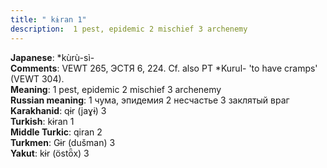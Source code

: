 ```yaml
---
title: " kɨran 1"
description:  1 pest, epidemic 2 mischief 3 archenemy
---
```


<strong>Japanese</strong>:  *kùrù-sì-<br>
<strong>Comments</strong>:  VEWT 265, ЭСТЯ 6, 224. Cf. also PT *Kurul- 'to have cramps' (VEWT 304).<br>
<strong>Meaning</strong>:  1 pest, epidemic 2 mischief 3 archenemy<br>
<strong>Russian meaning</strong>:  1 чума, эпидемия 2 несчастье 3 заклятый враг<br>
<strong>Karakhanid</strong>:  qɨr (jaɣɨ) 3<br>
<strong>Turkish</strong>:  kɨran 1<br>
<strong>Middle Turkic</strong>:  qiran 2<br>
<strong>Turkmen</strong>:  Gɨr (dušman) 3<br>
<strong>Yakut</strong>:  kɨr (östȫx) 3<br>



